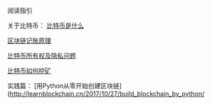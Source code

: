 阅读指引


关于比特币：
[比特币是什么](http://learnblockchain.cn/2017/10/23/whatisbitcoin/)

[区块链记账原理](http://learnblockchain.cn/2017/10/25/whatbc/) 

[比特币所有权及隐私问题](http://learnblockchain.cn/2017/11/02/bitcoin-own/)

[比特币如何挖矿](http://learnblockchain.cn/2017/11/04/bitcoin-pow/)

实践篇：
[用Python从零开始创建区块链](http://learnblockchain.cn/2017/10/27/build_blockchain_by_python/

